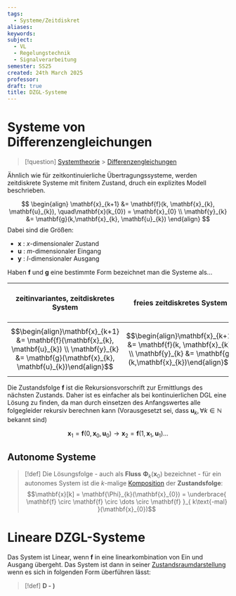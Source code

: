 ```yaml
---
tags:
  - Systeme/Zeitdiskret
aliases: 
keywords: 
subject:
  - VL
  - Regelungstechnik
  - Signalverarbeitung
semester: SS25
created: 24th March 2025
professor: 
draft: true
title: DZGL-Systeme
---
```

 
# Systeme von Differenzengleichungen

> [!question] [Systemtheorie]({MOC}%20Systemtheorie.md) > [Differenzengleichungen](Differenzengleichung.md) 

Ähnlich wie für zeitkontinuierliche Übertragungssysteme, werden zeitdiskrete Systeme mit finitem Zustand, druch ein explizites Modell beschrieben.

$$
\begin{align}
\mathbf{x}_{k+1} &= \mathbf{f}(k, \mathbf{x}_{k}, \mathbf{u}_{k}), \quad\mathbf{x}(k_{0}) = \mathbf{x}_{0} \\
\mathbf{y}_{k} &= \mathbf{g}(k,\mathbf{x}_{k}, \mathbf{u}_{k})
\end{align}
$$
Dabei sind die Größen:

- $\mathbf{x}$ : $x$-dimensionaler Zustand
- $\mathbf{u}$ : $m$-dimensionaler Eingang
- $\mathbf{y}$ : $l$-dimensionaler Ausgang

Haben $\mathbf{f}$ und $\mathbf{g}$ eine bestimmte Form bezeichnet man die Systeme als...

| **zeitinvariantes**, zeitdiskretes System                                                                                                                  | **freies** zeitdiskretes System                                                                                                 | **autonomes** zeitdiskretes System<br>*(das System ist frei und zeitinvariant)*                                            |
| ---------------------------------------------------------------------------------------------------------------------------------------------------------- | ------------------------------------------------------------------------------------------------------------------------------- | -------------------------------------------------------------------------------------------------------------------------- |
| $$\begin{align}\mathbf{x}_{k+1} &= \mathbf{f}(\mathbf{x}_{k}, \mathbf{u}_{k}) \\ \mathbf{y}_{k} &= \mathbf{g}(\mathbf{x}_{k}, \mathbf{u}_{k})\end{align}$$ | $$\begin{align}\mathbf{x}_{k+1} &= \mathbf{f}(k, \mathbf{x}_{k}) \\ \mathbf{y}_{k} &= \mathbf{g}(k,\mathbf{x}_{k})\end{align}$$ | $$\begin{align}\mathbf{x}_{k+1} &= \mathbf{f}(\mathbf{x}_{k}) \\ \mathbf{y}_{k} &= \mathbf{g}(\mathbf{x}_{k})\end{align}$$ |

Die Zustandsfolge $\mathbf{f}$ ist die Rekursionsvorschrift zur Ermittlungs des nächsten Zustands. Daher ist es einfacher als bei kontinuierlichen DGL eine Lösung zu finden, da man durch einsetzen des Anfangswertes alle folgegleider rekursiv berechnen kann (Vorausgesetzt sei, dass $\mathbf{u}_{k}, \forall k\in\mathbb{N}$ bekannt sind)

$$
\mathbf{x}_{1} = \mathbf{f}(0,\mathbf{x}_{0},\mathbf{u}_{0}) \to \mathbf{x}_{2}=\mathbf{f}(1, \mathbf{x}_{1}, \mathbf{u}_{1}) \dots
$$

## Autonome Systeme

> [!def] Die Lösungsfolge - auch als **Fluss** $\mathbf{\Phi}_{k}(\mathbf{x}_{0})$ bezeichnet - für ein autonomes System ist die $k$-malige [Komposition](../Mathematik/Algebra/Komposition.md) der **Zustandsfolge**:
>  $$\mathbf{x}[k] = \mathbf{\Phi}_{k}(\mathbf{x}_{0}) = \underbrace{ \mathbf{f} \circ \mathbf{f} \circ \dots \circ \mathbf{f} }_{ k\text{-mal} }(\mathbf{x}_{0})$$


# Lineare DZGL-Systeme

Das System ist Linear, wenn $\mathbf{f}$ in eine linearkombination von Ein und Ausgang übergeht. Das System ist dann in seiner [Zustandsraumdarstellung](Zustandsgleichungen.md) wenn es sich in folgenden Form überführen lässt:

> [!def] **D - )** 